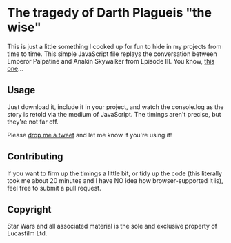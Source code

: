 # The tragedy of Darth Plagueis "the wise"
This is just a little something I cooked up for fun to hide in my projects from time to time. This simple JavaScript file replays the conversation between Emperor Palpatine and Anakin Skywalker from Episode III. You know, [this one](https://www.youtube.com/watch?v=05dT34hGRdg)...

## Usage
Just download it, include it in your project, and watch the console.log as the story is retold via the medium of JavaScript. The timings aren't precise, but they're not far off.

Please [drop me a tweet](https://twitter.com/mikkyx) and let me know if you're using it!

## Contributing
If you want to firm up the timings a little bit, or tidy up the code (this literally took me about 20 minutes and I have NO idea how browser-supported it is), feel free to submit a pull request.

## Copyright
Star Wars and all associated material is the sole and exclusive property of Lucasfilm Ltd.
